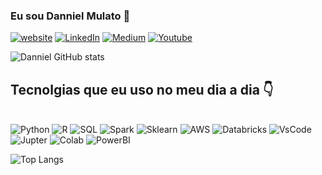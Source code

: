 
### Eu sou Danniel Mulato 👋

[![website](https://img.shields.io/badge/website-000000?style=for-the-badge&logo=About.me&logoColor=white)](www.linkedin.com/in/daniel-mulato)
[![LinkedIn](https://img.shields.io/badge/LinkedIn-0077B5?style=for-the-badge&logo=linkedin&logoColor=white)](www.linkedin.com/in/daniel-mulato)
[![Medium](https://img.shields.io/badge/Medium-12100E?style=for-the-badge&logo=medium&logoColor=white)](https://www.linkedin.com/cientista_genial)
[![Youtube](https://img.shields.io/badge/YouTube-FF0000?style=for-the-badge&logo=youtube&logoColor=white)](https://www.linkedin.com/cientista_genial)

![Danniel GitHub stats](https://github-readme-stats.vercel.app/api?username=DannielM&show_icons=true&theme=tokyonight)

## Tecnolgias que eu uso no meu dia a dia 👇
<div style="display: inline_block"><br>
	<img algn="center" alt="Python" src= "https://img.shields.io/badge/Python-3776AB?style=for-the-badge&logo=python&logoColor=white"/>
  <img algn="center" alt="R" src= "https://img.shields.io/badge/R-276DC3?style=for-the-badge&logo=r&logoColor=white"/>
	<img algn="center" alt="SQL" src= "https://img.shields.io/badge/PostgreSQL-316192?style=for-the-badge&logo=postgresql&logoColor=white"/>
	<img algn="center" alt="Spark" src= "https://img.shields.io/badge/Apache_Spark-FFFFFF?style=for-the-badge&logo=apachespark&logoColor=#E35A16"/>
  <img algn="center" alt="Sklearn" src= "https://img.shields.io/badge/scikit_learn-F7931E?style=for-the-badge&logo=scikit-learn&logoColor=white"/>
<img algn="center" alt="AWS" src= "https://img.shields.io/badge/Amazon_AWS-232F3E?style=for-the-badge&logo=amazon-aws&logoColor=white"/>
	<img algn="center" alt="Databricks" src= "https://img.shields.io/badge/Databricks-FF3621?style=for-the-badge&logo=Databricks&logoColor=white"/>
  <img algn="center" alt="VsCode" src= "https://img.shields.io/badge/VSCode-0078D4?style=for-the-badge&logo=visual%20studio%20code&logoColor=white"/>
  <img algn="center" alt="Jupter" src= "https://img.shields.io/badge/Jupyter-F37626.svg?&style=for-the-badge&logo=Jupyter&logoColor=white"/>
  <img algn="center" alt="Colab" src= "https://img.shields.io/badge/Colab-F9AB00?style=for-the-badge&logo=googlecolab&color=525252"/>
  <img algn="center" alt="PowerBI" src= "https://img.shields.io/badge/PowerBI-F2C811?style=for-the-badge&logo=Power%20BI&logoColor=white"/>
<div>

![Top Langs](https://github-readme-stats.vercel.app/api/top-langs/?username=DannielM&size_weight=0.5&count_weight=0.5)


